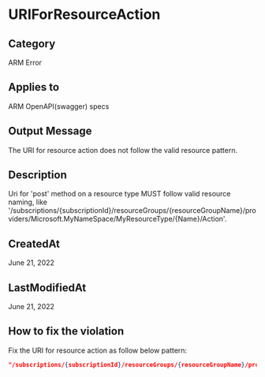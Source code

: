 # URIForResourceAction

## Category

ARM Error

## Applies to

ARM OpenAPI(swagger) specs

## Output Message

The URI for resource action does not follow the valid resource pattern.

## Description

Uri for 'post' method on a resource type MUST follow valid resource naming, like '/subscriptions/{subscriptionId}/resourceGroups/{resourceGroupName}/providers/Microsoft.MyNameSpace/MyResourceType/{Name}/Action'.

## CreatedAt

June 21, 2022

## LastModifiedAt

June 21, 2022

## How to fix the violation

Fix the URI for resource action as follow below pattern:

```json
"/subscriptions/{subscriptionId}/resourceGroups/{resourceGroupName}/providers/Microsoft.MyNameSpace/MyResourceType/{Name}/Action"
```
